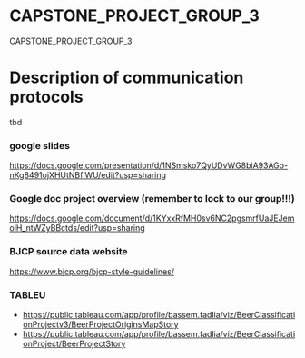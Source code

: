 # CAPSTONE_PROJECT_GROUP_3
CAPSTONE_PROJECT_GROUP_3
# Description of communication protocols 
tbd

### google slides 
https://docs.google.com/presentation/d/1NSmsko7QyUDvWG8biA93AGo-nKg8491ojXHUtNBflWU/edit?usp=sharing

###  Google doc project overview (remember to lock to our group!!!)
https://docs.google.com/document/d/1KYxxRfMH0sv6NC2pgsmrfUaJEJemolH_ntWZyBBctds/edit?usp=sharing


### BJCP source data website 
https://www.bjcp.org/bjcp-style-guidelines/


### TABLEU
- https://public.tableau.com/app/profile/bassem.fadlia/viz/BeerClassificationProjectv3/BeerProjectOriginsMapStory
- https://public.tableau.com/app/profile/bassem.fadlia/viz/BeerClassificationProject/BeerProjectStory
